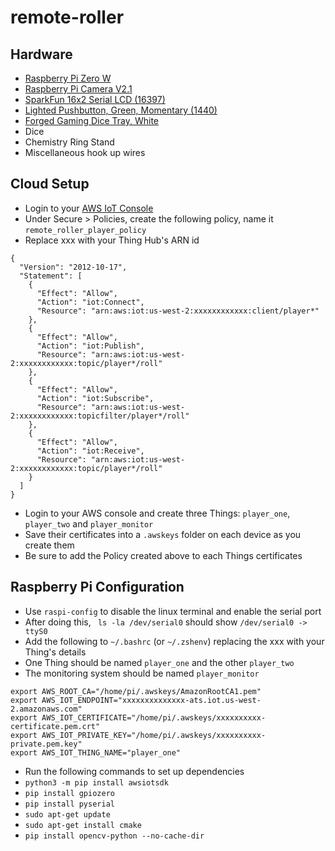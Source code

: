 # remote-roller

## Hardware

- [Raspberry Pi Zero W](https://www.raspberrypi.org/products/raspberry-pi-zero-w/)
- [Raspberry Pi Camera V2.1](https://www.raspberrypi.org/products/camera-module-v2/)
- [SparkFun 16x2 Serial LCD (16397)](https://www.sparkfun.com/products/16397)
- [Lighted Pushbutton, Green, Momentary (1440)](https://www.adafruit.com/product/1440)
- [Forged Gaming Dice Tray, White](https://forgedgaming.com/products/copy-of-dice-arena-dice-rolling-tray-and-storage?variant=11773653712932)
- Dice
- Chemistry Ring Stand
- Miscellaneous hook up wires

## Cloud Setup

- Login to your [AWS IoT Console](https://us-west-2.console.aws.amazon.com/iot/home?region=us-west-2#/thinghub)
- Under Secure > Policies, create the following policy, name it `remote_roller_player_policy`
- Replace xxx with your Thing Hub's ARN id

```
{
  "Version": "2012-10-17",
  "Statement": [
    {
      "Effect": "Allow",
      "Action": "iot:Connect",
      "Resource": "arn:aws:iot:us-west-2:xxxxxxxxxxxx:client/player*"
    },
    {
      "Effect": "Allow",
      "Action": "iot:Publish",
      "Resource": "arn:aws:iot:us-west-2:xxxxxxxxxxxx:topic/player*/roll"
    },
    {
      "Effect": "Allow",
      "Action": "iot:Subscribe",
      "Resource": "arn:aws:iot:us-west-2:xxxxxxxxxxxx:topicfilter/player*/roll"
    },
    {
      "Effect": "Allow",
      "Action": "iot:Receive",
      "Resource": "arn:aws:iot:us-west-2:xxxxxxxxxxxx:topic/player*/roll"
    }
  ]
}
```

- Login to your AWS console and create three Things: `player_one`, `player_two` and `player_monitor`
- Save their certificates into a `.awskeys` folder on each device as you create them
- Be sure to add the Policy created above to each Things certificates

## Raspberry Pi Configuration

- Use `raspi-config` to disable the linux terminal and enable the serial port
- After doing this, ` ls -la /dev/serial0` should show `/dev/serial0 -> ttyS0`
- Add the following to `~/.bashrc` (or `~/.zshenv`) replacing the xxx with your Thing's details
- One Thing should be named `player_one` and the other `player_two`
- The monitoring system should be named `player_monitor`

```
export AWS_ROOT_CA="/home/pi/.awskeys/AmazonRootCA1.pem"
export AWS_IOT_ENDPOINT="xxxxxxxxxxxxxx-ats.iot.us-west-2.amazonaws.com"
export AWS_IOT_CERTIFICATE="/home/pi/.awskeys/xxxxxxxxxx-certificate.pem.crt"
export AWS_IOT_PRIVATE_KEY="/home/pi/.awskeys/xxxxxxxxxx-private.pem.key"
export AWS_IOT_THING_NAME="player_one"

```
- Run the following commands to set up dependencies
- `python3 -m pip install awsiotsdk`
- `pip install gpiozero`
- `pip install pyserial`
- `sudo apt-get update`
- `sudo apt-get install cmake`
- `pip install opencv-python --no-cache-dir`
